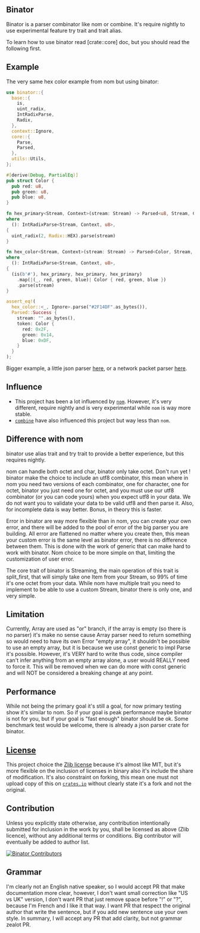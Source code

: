 ## Binator

Binator is a parser combinator like nom or combine. It's require nightly to use experimental feature try trait and trait alias.

To learn how to use binator read [crate::core] doc, but you should read the following first.

## Example

The very same hex color example from nom but using binator:

```rust
use binator::{
  base::{
    is,
    uint_radix,
    IntRadixParse,
    Radix,
  },
  context::Ignore,
  core::{
    Parse,
    Parsed,
  },
  utils::Utils,
};

#[derive(Debug, PartialEq)]
pub struct Color {
  pub red: u8,
  pub green: u8,
  pub blue: u8,
}

fn hex_primary<Stream, Context>(stream: Stream) -> Parsed<u8, Stream, Context>
where
  (): IntRadixParse<Stream, Context, u8>,
{
  uint_radix(2, Radix::HEX).parse(stream)
}

fn hex_color<Stream, Context>(stream: Stream) -> Parsed<Color, Stream, Context>
where
  (): IntRadixParse<Stream, Context, u8>,
{
  (is(b'#'), hex_primary, hex_primary, hex_primary)
    .map(|(_, red, green, blue)| Color { red, green, blue })
    .parse(stream)
}

assert_eq!(
  hex_color::<_, Ignore>.parse("#2F14DF".as_bytes()),
  Parsed::Success {
    stream: "".as_bytes(),
    token: Color {
      red: 0x2F,
      green: 0x14,
      blue: 0xDF,
    }
  }
);
```

Bigger example, a little json parser [here](https://github.com/binator/json), or a network packet parser [here](https://github.com/binator/network).

## Influence

- This project has been a lot influenced by [`nom`]. However, it's very different, require nightly and is very experimental while `nom` is way more stable.
- [`combine`] have also influenced this project but way less than `nom`.

## Difference with nom

binator use alias trait and try trait to provide a better experience, but this requires nightly.

nom can handle both octet and char, binator only take octet. Don't run yet ! binator make the choice to include an utf8 combinator, this mean where in nom you need two versions of each combinator, one for character, one for octet, binator you just need one for octet, and you must use our utf8 combinator (or you can code yours) when you expect utf8 in your data. We do not want you to validate your data to be valid utf8 and then parse it. Also, for incomplete data is way better. Bonus, in theory this is faster.

Error in binator are way more flexible than in nom, you can create your own error, and there will be added to the pool of error of the big parser you are building. All error are flattened no matter where you create then, this mean your custom error is the same level as binator error, there is no difference between them. This is done with the work of generic that can make hard to work with binator. Nom choice to be more simple on that, limiting the customization of user error.

The core trait of binator is Streaming, the main operation of this trait is split_first, that will simply take one Item from your Stream, so 99% of time it's one octet from your data. While nom have multiple trait you need to implement to be able to use a custom Stream, binator there is only one, and very simple.

## Limitation

Currently, Array are used as "or" branch, if the array is empty (so there is no parser) it's make no sense cause Array parser need to return something so would need to have its own Error "empty array", it shouldn't be possible to use an empty array, but it is because we use const generic to impl Parse it's possible. However, it's VERY hard to write thus code, since compiler can't infer anything from an empty array alone, a user would REALLY need to force it. This will be removed when we can do more with const generic and will NOT be considered a breaking change at any point.

## Performance

While not being the primary goal it's still a goal, for now primary testing show it's similar to nom. So if your goal is peak performance maybe binator is not for you, but if your goal is "fast enough" binator should be ok. Some benchmark test would be welcome, there is already a json parser crate for binator.

## [License]

This project choice the [Zlib license] because it's almost like MIT, but it's more flexible on the inclusion of licenses in binary also it's include the share of modification. It's also constraint on forking, this mean one must not upload copy of this on [`crates.io`] without clearly state it's a fork and not the original.

## Contribution

Unless you explicitly state otherwise, any contribution intentionally submitted for inclusion in the work by you, shall be licensed as above (Zlib licence), without any additional terms or conditions. Big contributor will eventually be added to author list.

[![Binator Contributors](https://contributors-img.web.app/image?repo=binator/self)](https://github.com/binator/self/graphs/contributors)

## Grammar

I'm clearly not an English native speaker, so I would accept PR that make documentation more clear, however, I don't want small correction like "US vs UK" version, I don't want PR that just remove space before "!" or "?", because I'm French and I like it that way. I want PR that respect the original author that write the sentence, but if you add new sentence use your own style. In summary, I will accept any PR that add clarity, but not grammar zealot PR.

[License]: license.md
[Zlib license]: https://choosealicense.com/licenses/zlib/
[`crates.io`]: https://crates.io
[`nom`]: https://github.com/Geal/nom
[`combine`]: https://github.com/Marwes/combine
